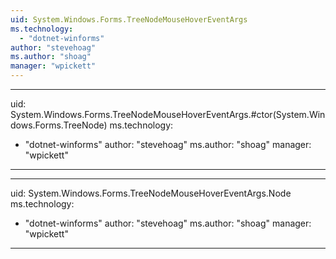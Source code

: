 ```yaml
---
uid: System.Windows.Forms.TreeNodeMouseHoverEventArgs
ms.technology: 
  - "dotnet-winforms"
author: "stevehoag"
ms.author: "shoag"
manager: "wpickett"
---
```


---
uid: System.Windows.Forms.TreeNodeMouseHoverEventArgs.#ctor(System.Windows.Forms.TreeNode)
ms.technology: 
  - "dotnet-winforms"
author: "stevehoag"
ms.author: "shoag"
manager: "wpickett"
---

---
uid: System.Windows.Forms.TreeNodeMouseHoverEventArgs.Node
ms.technology: 
  - "dotnet-winforms"
author: "stevehoag"
ms.author: "shoag"
manager: "wpickett"
---
